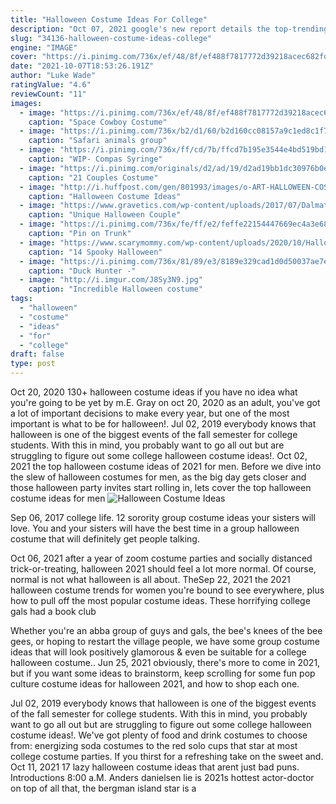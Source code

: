 ```yaml
---
title: "Halloween Costume Ideas For College"
description: "Oct 07, 2021 google's new report details the top-trending pop culture-themed halloween costumes that will be popular this holiday. Halloween 2021 popular costume ideas: squid game, britney"
slug: "34136-halloween-costume-ideas-college"
engine: "IMAGE"
cover: "https://i.pinimg.com/736x/ef/48/8f/ef488f7817772d39218acec682fd6acb.jpg"
date: "2021-10-07T18:53:26.191Z"
author: "Luke Wade"
ratingValue: "4.6"
reviewCount: "11"
images:
  - image: "https://i.pinimg.com/736x/ef/48/8f/ef488f7817772d39218acec682fd6acb.jpg"
    caption: "Space Cowboy Costume"
  - image: "https://i.pinimg.com/736x/b2/d1/60/b2d160cc08157a9c1ed8c1f7a1b91e0b--group-halloween-costumes-safari-animals.jpg"
    caption: "Safari animals group"
  - image: "https://i.pinimg.com/736x/ff/cd/7b/ffcd7b195e3544e4bd519bd1b08ca0a9--cosplay-costumes-cosplay-ideas.jpg"
    caption: "WIP- Compas Syringe"
  - image: "https://i.pinimg.com/originals/d2/ad/19/d2ad19bb1dc30976b0e3c1c8dfc16224.jpg"
    caption: "21 Couples Costume"
  - image: "http://i.huffpost.com/gen/801993/images/o-ART-HALLOWEEN-COSTUME-facebook.jpg"
    caption: "Halloween Costume Ideas"
  - image: "https://www.gravetics.com/wp-content/uploads/2017/07/Dalmatian-Firefighter.jpg"
    caption: "Unique Halloween Couple"
  - image: "https://i.pinimg.com/736x/fe/ff/e2/feffe22154447669ec4a3e68304b088d.jpg"
    caption: "Pin on Trunk"
  - image: "https://www.scarymommy.com/wp-content/uploads/2020/10/Halloween-cookies.jpg"
    caption: "14 Spooky Halloween"
  - image: "https://i.pinimg.com/736x/81/89/e3/8189e329cad1d0d50037ae7e3f68c9fa--halloween-costume-contest-kid-halloween.jpg"
    caption: "Duck Hunter -"
  - image: "http://i.imgur.com/J8Sy3N9.jpg"
    caption: "Incredible Halloween costume"
tags:
  - "halloween"
  - "costume"
  - "ideas"
  - "for"
  - "college"
draft: false
type: post
---
```


Oct 20, 2020 130+ halloween costume ideas if you have no idea what you're going to be yet by m.E. Gray on oct 20, 2020 as an adult, you've got a lot of important decisions to make every year, but one of the most important is what to be for halloween!. Jul 02, 2019 everybody knows that halloween is one of the biggest events of the fall semester for college students. With this in mind, you probably want to go all out but are struggling to figure out some college halloween costume ideas!. Oct 02, 2021 the top halloween costume ideas of 2021 for men. Before we dive into the slew of halloween costumes for men, as the big day gets closer and those halloween party invites start rolling in, lets cover the top halloween costume ideas for men
![Halloween Costume Ideas](http://i.huffpost.com/gen/801993/images/o-ART-HALLOWEEN-COSTUME-facebook.jpg "Halloween Costume Ideas")

Sep 06, 2017 college life. 12 sorority group costume ideas your sisters will love.  You and your sisters will have the best time in a group halloween costume that will definitely get people talking.
<!--inArticleAds-->

<!--galleryOne-->

Oct 06, 2021 after a year of zoom costume parties and socially distanced trick-or-treating, halloween 2021 should feel a lot more normal. Of course, normal is not what halloween is all about. TheSep 22, 2021 the 2021 halloween costume trends for women you're bound to see everywhere, plus how to pull off the most popular costume ideas.  These horrifying college gals had a book club
<!--inArticleAds-->

<!--galleryTwo-->

Whether you're an abba group of guys and gals, the bee's knees of the bee gees, or hoping to restart the village people, we have some group costume ideas that will look positively glamorous & even be suitable for a college halloween costume.. Jun 25, 2021 obviously, there's more to come in 2021, but if you want some ideas to brainstorm, keep scrolling for some fun pop culture costume ideas for halloween 2021, and how to shop each one.
<!--galleryThree-->

Jul 02, 2019 everybody knows that halloween is one of the biggest events of the fall semester for college students. With this in mind, you probably want to go all out but are struggling to figure out some college halloween costume ideas!. We've got plenty of food and drink costumes to choose from: energizing soda costumes to the red solo cups that star at most college costume parties. If you thirst for a refreshing take on the sweet and. Oct 11, 2021 17 lazy halloween costume ideas that arent just bad puns. Introductions 8:00 a.M. Anders danielsen lie is 2021s hottest actor-doctor on top of all that, the bergman island star is a